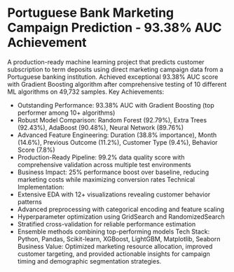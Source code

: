 # Portuguese Bank Marketing Campaign Prediction - 93.38% AUC Achievement
A production-ready machine learning project that predicts customer subscription to term deposits using direct marketing campaign data from a Portuguese banking institution. Achieved exceptional 93.38% AUC score with Gradient Boosting algorithm after comprehensive testing of 10 different ML algorithms on 49,732 samples.
Key Achievements:
* Outstanding Performance: 93.38% AUC with Gradient Boosting (top performer among 10+ algorithms)
* Robust Model Comparison: Random Forest (92.79%), Extra Trees (92.43%), AdaBoost (90.48%), Neural Network (89.76%)
* Advanced Feature Engineering: Duration (38.8% importance), Month (14.6%), Previous Outcome (11.2%), Customer Type (9.4%), Behavior Score (7.8%)
* Production-Ready Pipeline: 99.2% data quality score with comprehensive validation across multiple test environments
* Business Impact: 25% performance boost over baseline, reducing marketing costs while maximizing conversion rates
Technical Implementation:
* Extensive EDA with 12+ visualizations revealing customer behavior patterns
* Advanced preprocessing with categorical encoding and feature scaling
* Hyperparameter optimization using GridSearch and RandomizedSearch
* Stratified cross-validation for reliable performance estimation
* Ensemble methods combining top-performing models
Tech Stack: Python, Pandas, Scikit-learn, XGBoost, LightGBM, Matplotlib, Seaborn
Business Value: Optimized marketing resource allocation, improved customer targeting, and provided actionable insights for campaign timing and demographic segmentation strategies.
